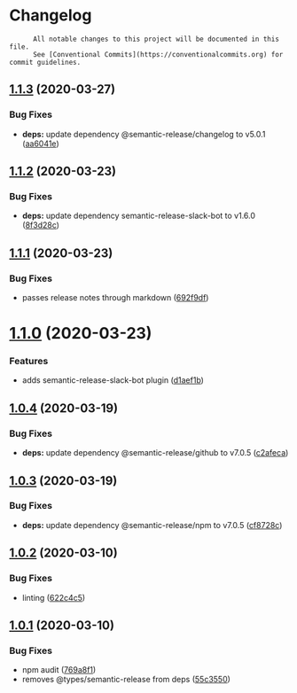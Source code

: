 # Changelog

          All notable changes to this project will be documented in this file.
          See [Conventional Commits](https://conventionalcommits.org) for commit guidelines.

## [1.1.3](https://github.com/ScaleLeap/semantic-release-config/compare/v1.1.2...v1.1.3) (2020-03-27)


### Bug Fixes

* **deps:** update dependency @semantic-release/changelog to v5.0.1 ([aa6041e](https://github.com/ScaleLeap/semantic-release-config/commit/aa6041eba6334912c32c81497518b393917331d5))

## [1.1.2](https://github.com/ScaleLeap/semantic-release-config/compare/v1.1.1...v1.1.2) (2020-03-23)


### Bug Fixes

* **deps:** update dependency semantic-release-slack-bot to v1.6.0 ([8f3d28c](https://github.com/ScaleLeap/semantic-release-config/commit/8f3d28c78817b6cc76e700728cc50445d9302d32))

## [1.1.1](https://github.com/ScaleLeap/semantic-release-config/compare/v1.1.0...v1.1.1) (2020-03-23)


### Bug Fixes

* passes release notes through markdown ([692f9df](https://github.com/ScaleLeap/semantic-release-config/commit/692f9df29d7757600c4bf5c624e1b846b767706b))

# [1.1.0](https://github.com/ScaleLeap/semantic-release-config/compare/v1.0.4...v1.1.0) (2020-03-23)


### Features

* adds semantic-release-slack-bot plugin ([d1aef1b](https://github.com/ScaleLeap/semantic-release-config/commit/d1aef1b957144305f215a424d316c68e724b39e9))

## [1.0.4](https://github.com/ScaleLeap/semantic-release-config/compare/v1.0.3...v1.0.4) (2020-03-19)


### Bug Fixes

* **deps:** update dependency @semantic-release/github to v7.0.5 ([c2afeca](https://github.com/ScaleLeap/semantic-release-config/commit/c2afecaac504f2448b410c9aafb35c8802628f25))

## [1.0.3](https://github.com/ScaleLeap/semantic-release-config/compare/v1.0.2...v1.0.3) (2020-03-19)


### Bug Fixes

* **deps:** update dependency @semantic-release/npm to v7.0.5 ([cf8728c](https://github.com/ScaleLeap/semantic-release-config/commit/cf8728c61c65b37d1ec740869909a74dda722f62))

## [1.0.2](https://github.com/ScaleLeap/semantic-release-config/compare/v1.0.1...v1.0.2) (2020-03-10)


### Bug Fixes

* linting ([622c4c5](https://github.com/ScaleLeap/semantic-release-config/commit/622c4c56894bab8ac4731e9e113e50a14a5d0b5f))

## [1.0.1](https://github.com/ScaleLeap/semantic-release-config/compare/v1.0.0...v1.0.1) (2020-03-10)


### Bug Fixes

* npm audit ([769a8f1](https://github.com/ScaleLeap/semantic-release-config/commit/769a8f13083f89c7647ff5c3186e00fca37a6b75))
* removes @types/semantic-release from deps ([55c3550](https://github.com/ScaleLeap/semantic-release-config/commit/55c3550871eb525fe6a48111f4da0c6e9c8d784a))
